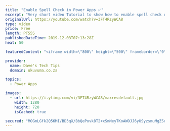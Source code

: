 ```yaml
---
title: "Enable Spell Check in Power Apps ✅"
excerpt: "Very short video Tutorial to show how to enable spell check on Text Input Controls for both single and multi line modes in Microsoft Power Apps"
originalUrl: https://youtube.com/watch?v=3FT4RzyWCA8
type: video
price: Free
length: PT55S
publishedDateTime: 2019-12-03T07:13:28Z
heat: 50

featuredContent: "<iframe width=\"800\" height=\"500\" frameborder=\"0\" src=\"https://www.youtube.com/embed/3FT4RzyWCA8\" allow=\"accelerometer; autoplay; encrypted-media; gyroscope; picture-in-picture\" allowfullscreen></iframe>"

provider:
  name: Dave's Tech Tips
  domain: ukuvuma.co.za

topics:
  - Power Apps

images:
  - url: https://i.ytimg.com/vi/3FT4RzyWCA8/maxresdefault.jpg
    width: 1280
    height: 720
    isCached: true

secured: "MOGmLGfk2Q56MI/BD3qX/BbQePovk8T2+xSmNeyTKoAWOJJ6yUSyzsmuMgZSqnv9J9TSJ51ZtM/NdeEOPKZB6+9nformUkGEkt3BvYtE/qd6u/006pcVc9uoHdhWgoB40E2juDHNHD+2ziF2G5Y4330Whd7s+oIb/KjRUMQiQW2wXWgky8Axn/N/nuUKTvkiDhbq6MFhc5lym4r0BCQM53+1rPrvQpNhYx+9xLKnHmFuF2M0SXk4G/LjczeuSDQ4i06aTcQlaMTDd47EXqF1mdrNVr01lwRWYZSJbLv2tifJFRZcqp9XkAqPQu8Ds+tUaaIWinYu+k+DhEY43ldGqvH+WRZ0eTEqYi9TAaVwUmxvQrOd2fAZ5QvcmRNdltMFl9jZSe6q5wlgXu4Pfe2GLBI20Ox7N4dPI+5rbbYCXKw=;2A9WIgLP0D21OcbH5XF1aQ=="
---
```


